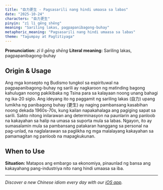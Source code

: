 ```yaml
---
title: "自力更生 - Pagsasarili nang hindi umaasa sa labas"
date: "2025-10-24"
characters: "自力更生"
pinyin: "zì lì gēng shēng"
meaning: "Sariling lakas, pagpapanibagong-buhay"
metaphoric_meaning: "Pagsasarili nang hindi umaasa sa labas"
theme: "Tagumpay at Pagtitiyaga"
---
```


**Pronunciation:** *zì lì gēng shēng*
**Literal meaning:** Sariling lakas, pagpapanibagong-buhay

## Origin & Usage

Ang mga konsepto ng Budismo tungkol sa espirituwal na pagpapanibagong-buhay ng sarili ay nagkaroon ng matinding bagong kahulugan noong pakikibaka ng Tsina para sa kalayaan noong unang bahagi ng ika-20 siglo. Ang ideyang ito ng paggamit ng sariling lakas (自力) upang lumikha ng panibagong buhay (更生) ay naging pambansang kasabihan noong dekada 1960s-70s, kung kailan napakahalaga ang pagiging sapat sa sarili. Sakto nitong inilarawan ang determinasyon na paunlarin ang panloob na kakayahan sa halip na umasa sa suporta mula sa labas. Ngayon, ito ay sumasalamin mula sa pambansang patakaran hanggang sa personal na pag-unlad, na naglalarawan sa paglikha ng mga malalayang kakayahan sa pamamagitan ng panloob na mapagkukunan.

## When to Use

**Situation:** Matapos ang embargo sa ekonomiya, pinaunlad ng bansa ang kakayahang pang-industriya nito nang hindi umaasa sa iba.

---

*Discover a new Chinese idiom every day with our [iOS app](https://apps.apple.com/us/app/daily-chinese-idioms/id6740611324).*
